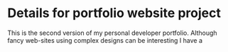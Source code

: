# Details for portfolio website project
This is the second version of my personal developer portfolio. 
Although fancy web-sites using complex designs can be interesting I have a 
